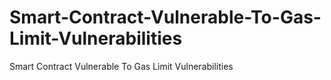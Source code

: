 # Smart-Contract-Vulnerable-To-Gas-Limit-Vulnerabilities
Smart Contract Vulnerable To Gas Limit Vulnerabilities
